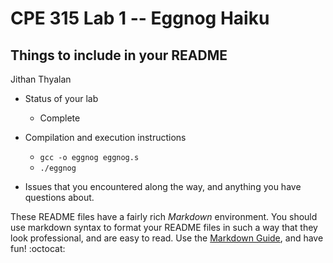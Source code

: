 # CPE 315 Lab 1 -- Eggnog Haiku

## Things to include in your README

Jithan Thyalan

* Status of your lab
  * Complete

* Compilation and execution instructions
  * `gcc -o eggnog eggnog.s` 
  * `./eggnog`

* Issues that you encountered along the way, and anything you have questions about.

These README files have a fairly rich _Markdown_ environment. You should use
markdown syntax to format your README files in such a way that they look
professional, and are easy to read. Use the 
[Markdown Guide](https://guides.github.com/features/mastering-markdown/), and
have fun! :octocat:

